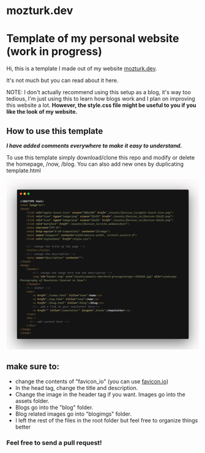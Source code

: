 # mozturk.dev
Template of my personal website (work in progress)
==========================

Hi, this is a template I made out of my website [mozturk.dev](https://mozturk.dev/).

It's not much but you can read about it here.

NOTE: I don't actually recommend using this setup as a blog, it's way too tedious, I'm just using this to learn how blogs work and I plan on improving this website a lot. **However, the style.css file might be useful to you if you like the look of my website.**

How to use this template
------------------------

**_I have added comments everywhere to make it easy to understand._**

To use this template simply download/clone this repo and modify or delete the homepage, /now, /blog. You can also add new ones by duplicating template.html

![source code of template.html](./assets/carbon.png)

make sure to:
-------------

*   change the contents of "favicon\_io" (you can use [favicon.io](https://favicon.io/))
*   In the head tag, change the title and description.
*   Change the image in the header tag if you want. Images go into the assets folder.
*   Blogs go into the "blog" folder.
*   Blog related images go into "blogimgs" folder.
*   I left the rest of the files in the root folder but feel free to organize things better

### Feel free to send a pull request!

